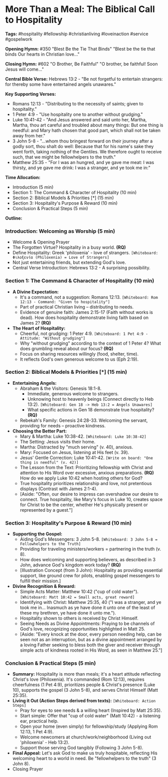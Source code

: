 # More Than a Meal: The Biblical Call to Hospitality

**Tags:** #hospitality #fellowship #christianliving #loveinaction #service
#gospelwork

**Opening Hymn:** #350 "Blest Be the Tie That Binds" "Blest be the tie that
binds Our hearts in Christian love..."

**Closing Hymn:** #602 "O Brother, Be Faithful" "O brother, be faithful! Soon
Jesus will come..."

**Central Bible Verse:** Hebrews 13:2 - "Be not forgetful to entertain
strangers: for thereby some have entertained angels unawares."

**Key Supporting Verses:**

- Romans 12:13 - "Distributing to the necessity of saints; given to
  hospitality."
- 1 Peter 4:9 - "Use hospitality one to another without grudging."
- Luke 10:41-42 - "And Jesus answered and said unto her, Martha, Martha, thou
  art careful and troubled about many things: But one thing is needful: and Mary
  hath chosen that good part, which shall not be taken away from her."
- 3 John 5-8 - "...whom thou bringest forward on their journey after a godly
  sort, thou shalt do well: Because that for his name's sake they went forth,
  taking nothing of the Gentiles. We therefore ought to receive such, that we
  might be fellowhelpers to the truth."
- Matthew 25:35 - "For I was an hungred, and ye gave me meat: I was thirsty, and
  ye gave me drink: I was a stranger, and ye took me in:"

**Time Allocation:**

- Introduction (5 min)
- Section 1: The Command & Character of Hospitality (10 min)
- Section 2: Biblical Models & Priorities [*] (15 min)
- Section 3: Hospitality's Purpose & Reward (10 min)
- Conclusion & Practical Steps (5 min)

**Outline:**

### Introduction: Welcoming as Worship (5 min)

- Welcome & Opening Prayer
- The Forgotten Virtue? Hospitality in a busy world. **(RQ)**
- Define Hospitality: Greek 'philoxenia' - love of strangers.
  `[Whiteboard: Φιλοξενία (Philoxenia) = Love of Strangers]`
- Not just entertaining friends, but extending God's love.
- Central Verse Introduction: Hebrews 13:2 - A surprising possibility.

### Section 1: The Command & Character of Hospitality (10 min)

- **A Divine Expectation:**
  - It's a command, not a suggestion: Romans 12:13.
    `[Whiteboard: Rom 12:13 - Command: "Given to hospitality"]`
  - Part of practical Christian living – distributing to needs.
  - Evidence of genuine faith: James 2:15-17 (Faith without works is dead). How
    does hospitality demonstrate living faith based on James 2? **(RQ)**
- **The Heart of Hospitality:**
  - Cheerful, not grudging: 1 Peter 4:9.
    `[Whiteboard: 1 Pet 4:9 - Attitude: "Without grudging"]`
  - Why "without grudging" according to the context of 1 Peter 4? What does
    grumbling reveal about our focus? **(RQ)**
  - Focus on sharing resources willingly (food, shelter, time).
  - It reflects God's own generous welcome to us (Eph 2:19).

### Section 2: Biblical Models & Priorities [*] (15 min)

- **Entertaining Angels:**
  - Abraham & the Visitors: Genesis 18:1-8.
    - Immediate, generous welcome to strangers.
    - Unknowing host to heavenly beings (Connect directly to Heb 13:2).
      `[Whiteboard: Gen 18 -> Heb 13:2 = Angels Unawares]`
    - What specific actions in Gen 18 demonstrate true hospitality? **(RQ)**
  - Rebekah's Family: Genesis 24:28-33. Welcoming the servant, providing for
    needs – proactive kindness.
- **Choosing the Better Part:**
  - Mary & Martha: Luke 10:38-42. `[Whiteboard: Luke 10:38-42]`
  - The Setting: Jesus visits their home.
  - Martha: Distracted by "much serving" (v. 40), anxious.
  - Mary: Focused on Jesus, listening at His feet (v. 39).
  - Jesus' Gentle Correction: Luke 10:41-42.
    `[Write on board: "One thing is needful" (v. 42)]`
  - The Lesson from the Text: Prioritizing fellowship with Christ and attention
    to His Word over excessive, anxious preparations. **(RQ)** How do we apply
    Luke 10:42 when hosting others for God?
  - True hospitality prioritizes relationship and love, not pretentious displays
    (Contrast with James 2:1-4).
  - [Aside: "Often, our desire to impress can overshadow our desire to connect.
    True hospitality, like Mary's focus in Luke 10, creates space for Christ to
    be the center, whether He's physically present or represented by a guest."]

### Section 3: Hospitality's Purpose & Reward (10 min)

- **Supporting the Gospel:**
  - Aiding God's Messengers: 3 John 5-8.
    `[Whiteboard: 3 John 5-8 = Fellowhelpers to the Truth]`
  - Providing for traveling ministers/workers = partnering in the truth (v. 8).
  - How does welcoming and supporting believers, as described in 3 John, advance
    God's kingdom work today? **(RQ)**
  - [Illustration Concept (from 3 John): Hospitality as providing essential
    support, like ground crew for pilots, enabling gospel messengers to fulfill
    their mission.]
- **Divine Recognition & Reward:**
  - Simple Acts Matter: Matthew 10:42 ("cup of cold water").
    `[Whiteboard: Matt 10:42 = Small acts, great reward]`
  - Identifying with Christ: Matthew 25:35, 40 ("I was a stranger, and ye took
    me in... Inasmuch as ye have done it unto one of the least of these my
    brethren, ye have done it unto me.").
  - Hospitality shown to others is received by Christ Himself.
  - Seeing Needs as Divine Appointments: Praying to be channels of God's love,
    recognizing opportunities highlighted in Matt 25.
  - [Aside: "Every knock at the door, every person needing help, can be seen not
    as an interruption, but as a divine appointment arranged by a loving Father
    seeking to bless both the giver and receiver through simple acts of kindness
    rooted in His Word, as seen in Matthew 25."]

### Conclusion & Practical Steps (5 min)

- **Summary:** Hospitality is more than meals; it's a heart attitude reflecting
  Christ's love (Philoxenia). It's commanded (Rom 12:13), requires cheerfulness
  (1 Pet 4:9), prioritizes people & Christ's presence (Luke 10), supports the
  gospel (3 John 5-8), and serves Christ Himself (Matt 25:35).
- **Living it Out (Action Steps derived from texts):**
  `[Whiteboard: Action Steps]`
  - Pray for eyes to see needs & a willing heart (Inspired by Matt 25:35).
  - Start simple: Offer that "cup of cold water" (Matt 10:42) - a listening ear,
    practical help.
  - Open your home (even simply) for fellowship/study (Applying Rom 12:13, 1 Pet
    4:9).
  - Welcome newcomers at church/work/neighborhood (Living out 'philoxenia' - Heb
    13:2).
  - Support those serving God tangibly (Following 3 John 5-8).
- **Final Appeal:** Let's ask God to make us truly hospitable, reflecting His
  welcoming heart to a world in need. Be "fellowhelpers to the truth" (3 John
  8).
- Closing Prayer
